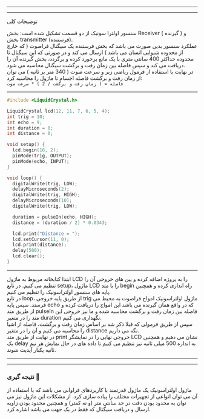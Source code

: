 

---


---

توضیحات کلی 

سنسور اولترا سونیک از دو قسمت تشکیل شده است: بخش Receiver ( گیرنده ) و بخش transmitter (فرستنده).  
عملکرد سنسور بدین صورت می باشد که بخش فرستنده یک سیگنال فراصوت ( که خارج از محدوده شنوایی انسان می باشد ) ارسال می کند و در صورتی که این سیگنال تا محدوده حداکثر 400 سانتی متری با یک مانع برخورد کرده و برگردد، بخش گیرنده آن را دریافت می کند و سپس فاصله بین زمان رفت و برگشت سیگنال محاسبه می شود.  
در نهایت با استفاده از فرمول ریاضی زیر و سرعت صوت ( 340 متر بر ثانیه ) می توان از زمان رفت و برگشت فاصله اجسام تا ماژول را محاسبه کرد:  
`فاصله = ( زمان رفت و برگشت / 2 ) * سرعت صوت`

---



```cpp
#include <LiquidCrystal.h>

LiquidCrystal lcd(12, 11, 7, 6, 5, 4);
int trig = 10;
int echo = 9;
int duration = 0;
int distance = 0;

void setup() {
  lcd.begin(16, 2);
  pinMode(trig, OUTPUT);
  pinMode(echo, INPUT);
}

void loop() {
  digitalWrite(trig, LOW);
  delayMicroseconds(2);
  digitalWrite(trig, HIGH);
  delayMicroseconds(10);
  digitalWrite(trig, LOW);

  duration = pulseIn(echo, HIGH);
  distance = (duration / 2) * 0.0343;

  lcd.print("Distance = ");
  lcd.setCursor(11, 0);
  lcd.print(distance);
  delay(500);
  lcd.clear();
}
```

---


ابتدا کتابخانه مربوط به ماژول LCD را به پروژه اضافه کرده و پین های خروجی آن را تنظیم می کنیم. در تابع setup، ماژول LCD را با متد begin راه اندازی کرده و همچنین پایه های سنسور اولتراسونیک را تنظیم می کنیم.  
در تابع loop، از طریق پایه خروجی trig ماژول اولتراسونیک امواج فراصوت به محیط می فرستد. سپس پایه echo که در واقع همان گیرنده می باشد این امواج را دریافت کرده و از طریق متد pulseIn فاصله بین زمان رفت و برگشت محاسبه شده و ما نیز خروجی این متد را در متغیر duration نگهداری می کنیم.  
سپس از طریق فرمولی که قبلا ذکر شد بر اساس زمان رفت و برگشت، فاصله از اشیا را محاسبه می کنیم و آن را در متغیر distance نگه می داریم.  
در نهایت از طریق متد print خروجی نهایی را در نمایشگر LCD نشان می دهیم و همچنین یک delay به اندازه 500 میلی ثانیه نیز تنظیم می کنیم تا داده های در حال نمایش هر نیم ثانیه یکبار آپدیت شوند.

---


---

### نتیجه گیری 👀

ماژول اولتراسونیک یک ماژول قدرتمند با کاربردهای فراوانی می باشد که با استفاده از آن می توان انواعی از تجهیزات مختلف را پیاده سازی کرد. از مشکلات این ماژول نیز می توان به محدود بودن دقت در حد سانتی متر (و نه کمتر) و همچنین محدود بودن زاویه ارسال و دریافت سیگنال که فقط در یک جهت می باشد اشاره کرد.
